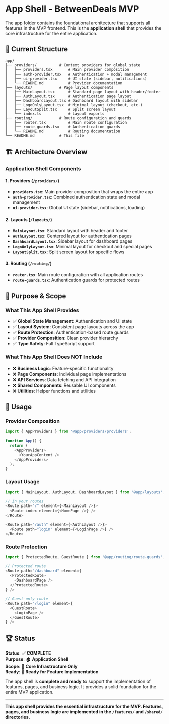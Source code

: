 # App Shell - BetweenDeals MVP

The app folder contains the foundational architecture that supports all features in the MVP frontend. This is the **application shell** that provides the core infrastructure for the entire application.

## 📁 **Current Structure**

```
app/
├── providers/          # Context providers for global state
│   ├── providers.tsx       # Main provider composition
│   ├── auth-provider.tsx   # Authentication + modal management
│   ├── ui-provider.tsx     # UI state (sidebar, notifications)
│   └── README.md           # Provider documentation
├── layouts/            # Page layout components
│   ├── MainLayout.tsx      # Standard page layout with header/footer
│   ├── AuthLayout.tsx      # Authentication page layout
│   ├── DashboardLayout.tsx # Dashboard layout with sidebar
│   ├── LogoOnlyLayout.tsx  # Minimal layout (checkout, etc.)
│   ├── LayoutSplit.tsx     # Split screen layout
│   └── index.ts            # Layout exports
├── routing/            # Route configuration and guards
│   ├── router.tsx          # Main route configuration
│   ├── route-guards.tsx    # Authentication guards
│   └── README.md           # Routing documentation
└── README.md           # This file
```

## 🏗️ **Architecture Overview**

### **Application Shell Components**

#### **1. Providers (`/providers/`)**
- **`providers.tsx`**: Main provider composition that wraps the entire app
- **`auth-provider.tsx`**: Combined authentication state and modal management
- **`ui-provider.tsx`**: Global UI state (sidebar, notifications, loading)

#### **2. Layouts (`/layouts/`)**
- **`MainLayout.tsx`**: Standard layout with header and footer
- **`AuthLayout.tsx`**: Centered layout for authentication pages
- **`DashboardLayout.tsx`**: Sidebar layout for dashboard pages
- **`LogoOnlyLayout.tsx`**: Minimal layout for checkout and special pages
- **`LayoutSplit.tsx`**: Split screen layout for specific flows

#### **3. Routing (`/routing/`)**
- **`router.tsx`**: Main route configuration with all application routes
- **`route-guards.tsx`**: Authentication guards for protected routes

## 🎯 **Purpose & Scope**

### **What This App Shell Provides**
- ✅ **Global State Management**: Authentication and UI state
- ✅ **Layout System**: Consistent page layouts across the app
- ✅ **Route Protection**: Authentication-based route guards
- ✅ **Provider Composition**: Clean provider hierarchy
- ✅ **Type Safety**: Full TypeScript support

### **What This App Shell Does NOT Include**
- ❌ **Business Logic**: Feature-specific functionality
- ❌ **Page Components**: Individual page implementations
- ❌ **API Services**: Data fetching and API integration
- ❌ **Shared Components**: Reusable UI components
- ❌ **Utilities**: Helper functions and utilities

## 🔧 **Usage**

### **Provider Composition**
```typescript
import { AppProviders } from '@app/providers/providers';

function App() {
  return (
    <AppProviders>
      <YourAppContent />
    </AppProviders>
  );
}
```

### **Layout Usage**
```typescript
import { MainLayout, AuthLayout, DashboardLayout } from '@app/layouts';

// In your routes
<Route path="/" element={<MainLayout />}>
  <Route index element={<HomePage />} />
</Route>

<Route path="/auth" element={<AuthLayout />}>
  <Route path="login" element={<LoginPage />} />
</Route>
```

### **Route Protection**
```typescript
import { ProtectedRoute, GuestRoute } from '@app/routing/route-guards';

// Protected route
<Route path="/dashboard" element={
  <ProtectedRoute>
    <DashboardPage />
  </ProtectedRoute>
} />

// Guest-only route
<Route path="/login" element={
  <GuestRoute>
    <LoginPage />
  </GuestRoute>
} />
```

## 🏆 **Status**

**Status**: ✅ **COMPLETE**  
**Purpose**: 🏠 **Application Shell**  
**Scope**: 🎯 **Core Infrastructure Only**  
**Ready**: 🚀 **Ready for Feature Implementation**

The app shell is **complete and ready** to support the implementation of features, pages, and business logic. It provides a solid foundation for the entire MVP application.

---

**This app shell provides the essential infrastructure for the MVP. Features, pages, and business logic are implemented in the `/features/` and `/shared/` directories.**